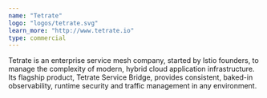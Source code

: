 ```yaml
---
name: "Tetrate"
logo: "logos/tetrate.svg"
learn_more: "http://www.tetrate.io"
type: commercial
---
```

Tetrate is an enterprise service mesh company, started by Istio founders, to  manage the complexity of modern, hybrid cloud application infrastructure. Its flagship product, Tetrate Service Bridge, provides consistent, baked-in observability, runtime security and traffic management in any environment.

